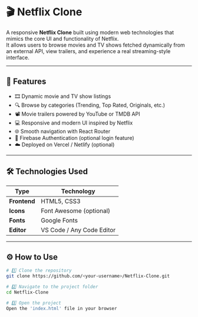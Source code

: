 # 🎬 Netflix Clone

A responsive **Netflix Clone** built using modern web technologies that mimics the core UI and functionality of Netflix.  
It allows users to browse movies and TV shows fetched dynamically from an external API, view trailers, and experience a real streaming-style interface.

---

## 🚀 Features

- 🎞️ Dynamic movie and TV show listings  
- 🔍 Browse by categories (Trending, Top Rated, Originals, etc.)  
- 📽️ Movie trailers powered by YouTube or TMDB API  
- 💻 Responsive and modern UI inspired by Netflix  
- 🌐 Smooth navigation with React Router  
- 🔐 Firebase Authentication (optional login feature)  
- ☁️ Deployed on Vercel / Netlify (optional)

---

## 🛠️ Technologies Used

| Type | Technology |
|------|-------------|
| **Frontend** | HTML5, CSS3 |
| **Icons** | Font Awesome (optional) |
| **Fonts** | Google Fonts |
| **Editor** | VS Code / Any Code Editor |

---

## ⚙️ How to Use

```bash
# 1️⃣ Clone the repository
git clone https://github.com/<your-username>/Netflix-Clone.git

# 2️⃣ Navigate to the project folder
cd Netflix-Clone

# 3️⃣ Open the project
Open the 'index.html' file in your browser

